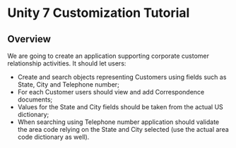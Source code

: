 # Unity 7 Customization Tutorial
## Overview
We are going to create an application supporting corporate customer relationship activities.
It should let users:

* Create and search objects representing Customers using fields such as State, City and Telephone number;
* For each Customer users should view and add Correspondence documents;
* Values for the State and City fields should be taken from the actual US dictionary;
* When searching using Telephone number application should validate the area code relying on the State and City selected (use the actual area code dictionary as well).
